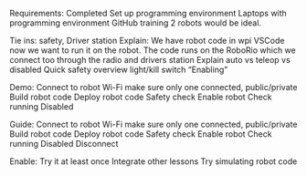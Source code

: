 Requirements: 
Completed Set up programming environment
Laptops with programming environment 
GitHub training 
2 robots would be ideal.

Tie ins: safety, Driver station
Explain: 
We have robot code in wpi VSCode now we want to run it on the robot. 
The code runs on the RoboRio which we connect too through the radio and drivers station 
Explain auto vs teleop vs disabled 
Quick safety overview light/kill switch “Enabling”

Demo:
Connect to robot Wi-Fi make sure only one connected, public/private 
Build robot code
Deploy robot code 
Safety check 
Enable robot 
Check running 
Disabled 

Guide:
Connect to robot Wi-Fi make sure only one connected, public/private 
Build robot code
Deploy robot code 
Safety check 
Enable robot 
Check running 
Disabled 
Disconnect

Enable: 
Try it at least once 
Integrate other lessons 
Try simulating robot code 

